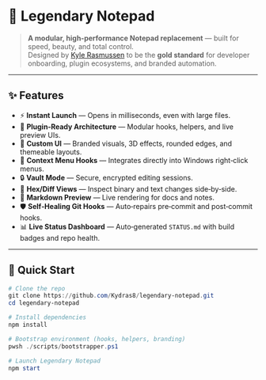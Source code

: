 # 📝 Legendary Notepad

> **A modular, high‑performance Notepad replacement** — built for speed, beauty, and total control.  
> Designed by [Kyle Rasmussen](https://github.com/Kydras8) to be the **gold standard** for developer onboarding, plugin ecosystems, and branded automation.

---

## ✨ Features

- ⚡ **Instant Launch** — Opens in milliseconds, even with large files.
- 🔌 **Plugin‑Ready Architecture** — Modular hooks, helpers, and live preview UIs.
- 🎨 **Custom UI** — Branded visuals, 3D effects, rounded edges, and themeable layouts.
- 📜 **Context Menu Hooks** — Integrates directly into Windows right‑click menus.
- 🔒 **Vault Mode** — Secure, encrypted editing sessions.
- 🧩 **Hex/Diff Views** — Inspect binary and text changes side‑by‑side.
- 📝 **Markdown Preview** — Live rendering for docs and notes.
- 🛡 **Self‑Healing Git Hooks** — Auto‑repairs pre‑commit and post‑commit hooks.
- 📊 **Live Status Dashboard** — Auto‑generated `STATUS.md` with build badges and repo health.

---

## 🚀 Quick Start

```powershell
# Clone the repo
git clone https://github.com/Kydras8/legendary-notepad.git
cd legendary-notepad

# Install dependencies
npm install

# Bootstrap environment (hooks, helpers, branding)
pwsh ./scripts/bootstrapper.ps1

# Launch Legendary Notepad
npm start

